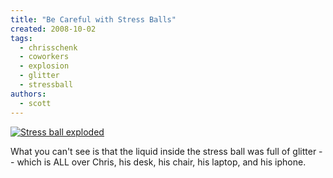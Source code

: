 ```yaml
---
title: "Be Careful with Stress Balls"
created: 2008-10-02
tags:
  - chrisschenk
  - coworkers
  - explosion
  - glitter
  - stressball
authors:
  - scott
---
```


[![Stress ball exploded](/images/2906262466_6d22d47cde.jpg)](http://www.flickr.com/photos/spaceninja/2906262466/)

What you can't see is that the liquid inside the stress ball was full of glitter -- which is ALL over Chris, his desk, his chair, his laptop, and his iphone.
